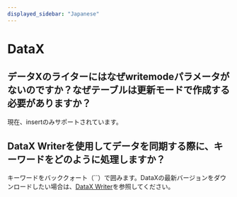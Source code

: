 ```yaml
---
displayed_sidebar: "Japanese"
---
```


# DataX

## データXのライターにはなぜwritemodeパラメータがないのですか？なぜテーブルは更新モードで作成する必要がありますか？

現在、insertのみサポートされています。

## DataX Writerを使用してデータを同期する際に、キーワードをどのように処理しますか？

キーワードをバッククォート（``）で囲みます。DataXの最新バージョンをダウンロードしたい場合は、[DataX Writer](../../loading/DataX-starrocks-writer.md)を参照してください。
